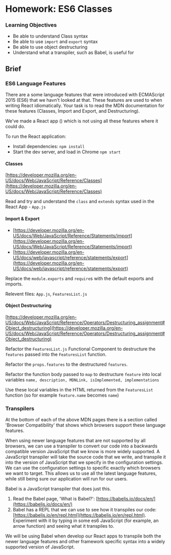 # Homework: ES6 Classes

### Learning Objectives
- Be able to understand Class syntax
- Be able to use `import` and `export` syntax
- Be able to use object destructuring
- Understand what a transpiler, such as Babel, is useful for

## Brief

### ES6 Language Features

There are a some language features that were introduced with ECMAScript 2015 (ES6) that we havn't looked at that. These features are used to when writing React idiomatically. Your task is to read the MDN documentation for these features (Classes, Import and Export, and Destructuring).

We've made a React app ([](./react_es6_start)) which is not using all these features where it could do.

To run the React application:

- Install dependencies: `npm install`
- Start the dev server, and load in Chrome `npm start`

#### Classes

[https://developer.mozilla.org/en-US/docs/Web/JavaScript/Reference/Classes](https://developer.mozilla.org/en-US/docs/Web/JavaScript/Reference/Classes)

Read and try and understand the `class` and `extends` syntax used in the React App - `App.js`

#### Import & Export

- [https://developer.mozilla.org/en-US/docs/Web/JavaScript/Reference/Statements/import](https://developer.mozilla.org/en-US/docs/Web/JavaScript/Reference/Statements/import)
- [https://developer.mozilla.org/en-US/docs/web/javascript/reference/statements/export](https://developer.mozilla.org/en-US/docs/web/javascript/reference/statements/export)

Replace the `module.exports` and `require`s with the default exports and imports.

Relevent files: `App.js`, `FeaturesList.js`

#### Object Destructuring

[https://developer.mozilla.org/en-US/docs/Web/JavaScript/Reference/Operators/Destructuring_assignment#Object_destructuring](https://developer.mozilla.org/en-US/docs/Web/JavaScript/Reference/Operators/Destructuring_assignment#Object_destructuring)

Refactor the `FeaturesList.js` Functional Component to destructure the `features` passed into the `FeaturesList` function. 

Refactor the `props.features` to the destructured `features`.

Refactor the function body passed to `map` to destructure `feature` into local variables `name, description, MDNLink, isImplemented, implementations`

Use these local variables in the HTML returned from the `FeaturesList` function (so for example `feature.name` becomes `name`)

### Transpilers

At the bottom of each of the above MDN pages there is a section called 'Browser Compatibility' that shows which browsers support these language features.

When using newer language features that are not supported by all browsers, we can use a transpiler to convert our code into a backwards compatible version JavaScript that we know is more widely supported. A JavaScript transpiler will take the source code that we write, and transpile it into the version of JavaScript that we specify in the configuration settings. We can use the configuration settings to specific exactly which browsers we want to target. This allows us to use all the latest language features, while still being sure our application will run for our users.

Babel is a JavaScript transpiler that does just this.

1. Read the Babel page, 'What is Babel?': [https://babeljs.io/docs/en/](https://babeljs.io/docs/en/)
2. Babel has a REPL that we can use to see how it transpiles our code: [https://babeljs.io/en/repl.html](https://babeljs.io/en/repl.html).
Experiment with it by typing in some es6 JavaScript (for example, an arrow function) and seeing what it transpiles to.

We will be using Babel when develop our React apps to transpile both the newer language features and other framework specific syntax into a widely supported version of JavaScript.
